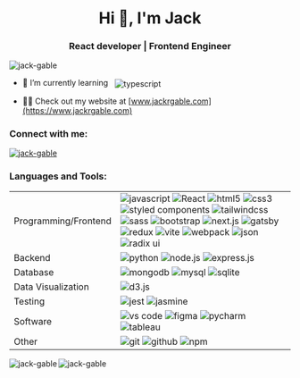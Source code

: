 <h1 align="center">Hi 👋, I'm Jack</h1>
<h3 align="center">React developer | Frontend Engineer</h3>

<p align="left"> <img src="https://komarev.com/ghpvc/?username=jack-gable&label=Profile%20views&color=0e75b6&style=plastic" alt="jack-gable" /></p>

- 🌱 I’m currently learning &nbsp; <img align="center" src="https://img.shields.io/badge/Typescript-3178c6?style=plastic&logo=TypeScript&logoColor=white" alt="typescript"/>

- 👨‍💻 Check out my website at [www.jackrgable.com](https://www.jackrgable.com)

<h3 align="left">Connect with me:</h3>
<p align="left">
<a href="https://linkedin.com/in/jack-gable" target="blank"><img align="center" src="https://img.shields.io/badge/LinkedIn-0A66C2?style=plastic&logo=LinkedIn&logoColor=white" alt="jack-gable" /></a>
</p>

<h3 align="left">Languages and Tools:</h3>
<table>
  <tr>
    <td>Programming/Frontend</td>
    <td>
      <img src="https://img.shields.io/badge/Javascript-F7DF1E?style=plastic&logo=JavaScript&logoColor=black" alt="javascript"/>
      <img src="https://img.shields.io/badge/React-61DAFB?style=plastic&logo=React&logoColor=black" alt="React"/>
      <img src="https://img.shields.io/badge/HTML5-E34F26?style=plastic&logo=html5&logoColor=white" alt="html5"/>
      <img src="https://img.shields.io/badge/CSS3-1572B6?style=plastic&logo=css3&logoColor=white" alt="css3"/>
      <img src="https://img.shields.io/badge/Styled%20Components-DB7093?style=plastic&logo=styled%20components&logoColor=white" alt="styled components"/>
      <img src="https://img.shields.io/badge/TailwindCSS-06B6D4?style=plastic&logo=tailwind-CSS&logoColor=white" alt="tailwindcss"/>
      <img src="https://img.shields.io/badge/Sass-CC6699?style=plastic&logo=Sass&logoColor=white" alt="sass"/>
      <img src="https://img.shields.io/badge/Bootstrap-7952B3?style=plastic&logo=Bootstrap&logoColor=white" alt="bootstrap"/>
      <img src="https://img.shields.io/badge/Next.js-000000?style=plastic&logo=Next.js&logoColor=white" alt="next.js"/>
      <img src="https://img.shields.io/badge/Gatsby-663399?style=plastic&logo=Gatsby&logoColor=white" alt="gatsby"/>
      <img src="https://img.shields.io/badge/Redux-764ABC?style=plastic&logo=Redux&logoColor=white" alt="redux"/>
      <img src="https://img.shields.io/badge/Vite-646CFF?style=plastic&logo=Vite&logoColor=white" alt="vite"/>
      <img src="https://img.shields.io/badge/Webpack-8DD6F9?style=plastic&logo=Webpack&logoColor=white" alt="webpack"/>
      <img src="https://img.shields.io/badge/JSON-000000?style=plastic&logo=json&logoColor=white" alt="json"/>
      <img src="https://img.shields.io/badge/Radix%20UI-161618?logo=radixui&logoColor=white" alt="radix ui"/>
    </td>
  </tr>
  <tr>
    <td>Backend</td>
    <td>
     <img src="https://img.shields.io/badge/Python-3776AB?style=plastic&logo=Python&logoColor=white" alt="python"/>
     <img src="https://img.shields.io/badge/Node.js-339933?style=plastic&logo=Node.js&logoColor=black" alt="node.js"/>
     <img src="https://img.shields.io/badge/Express-000000?style=plastic&logo=Express&logoColor=white" alt="express.js"/>
    </td>
  </tr>
    <tr>
      <td>Database</td>
      <td>
       <img src="https://img.shields.io/badge/MongoDB-47A248?style=plastic&logo=mongodb&logoColor=white" alt="mongodb"/>
       <img src="https://img.shields.io/badge/MySQL-4479A1?style=plastic&logo=mysql&logoColor=white" alt="mysql"/>
       <img src="https://img.shields.io/badge/SQLite-003B57?style=plastic&logo=sqlite&logoColor=white" alt="sqlite"/>
      </td>
    </tr>
  <tr>
    <td>Data Visualization</td>
    <td>
       <img src="https://img.shields.io/badge/D3.js-F9A03C?style=plastic&logo=d3.js&logoColor=black" alt="d3.js"/>
    </td>
  </tr>
  <tr>
    <td>Testing</td>
    <td>
       <img src="https://img.shields.io/badge/Jest-C21325?style=plastic&logo=jest&logoColor=black" alt="jest"/>
       <img src="https://img.shields.io/badge/Jasmine-8A4182?style=plastic&logo=jasmine&logoColor=white" alt="jasmine"/>
    </td>
  </tr>
  <tr>
    <td>Software</td>
    <td>
       <img src="https://img.shields.io/badge/VS%20Code-007ACC?style=plastic&logo=visual%20studio%20code&logoColor=white" alt="vs code"/>
       <img src="https://img.shields.io/badge/Figma-F24E1E?style=plastic&logo=figma&logoColor=black" alt="figma"/>
       <img src="https://img.shields.io/badge/Pycharm-000000?style=plastic&logo=pycharm&logoColor=white" alt="pycharm"/>
       <img src="https://img.shields.io/badge/Tableau-E97627?style=plastic&logo=tableau&logoColor=black" alt="tableau"/>
    </td>
  </tr>
  <tr>
    <td>Other</td>
    <td>
       <img src="https://img.shields.io/badge/Git-F05032?style=plastic&logo=git&logoColor=white" alt="git"/>
       <img src="https://img.shields.io/badge/Github-181717?style=plastic&logo=github&logoColor=white" alt="github"/>
       <img src="https://img.shields.io/badge/npm-CB3837?style=plastic&logo=npm&logoColor=white" alt="npm"/>
    </td>
  </tr>
</table>

<p><img align="left" src="https://github-readme-stats.vercel.app/api/top-langs?username=jack-gable&show_icons=true&theme=dracula&locale=en&layout=compact" alt="jack-gable" /></p>

<p><img align="center" src="https://github-readme-streak-stats.herokuapp.com/?user=jack-gable&theme=dark" alt="jack-gable" /></p>

